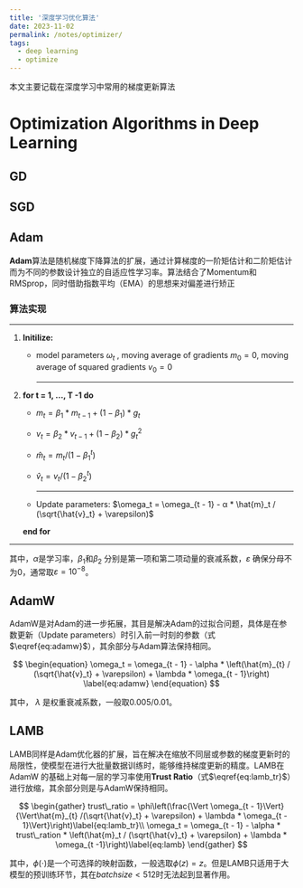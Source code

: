 ```yaml
---
title: '深度学习优化算法'
date: 2023-11-02
permalink: /notes/optimizer/
tags:
  - deep learning
  - optimize
---
```


本文主要记载在深度学习中常用的梯度更新算法

# Optimization Algorithms in Deep Learning

## GD

## SGD

## Adam

**Adam**算法是随机梯度下降算法的扩展，通过计算梯度的一阶矩估计和二阶矩估计而为不同的参数设计独立的自适应性学习率。算法结合了Momentum和RMSprop，同时借助指数平均（EMA）的思想来对偏差进行矫正

### 算法实现

---

1. **Initilize:**

   - model parameters $\omega_t$ , moving average of gradients $m_0 = 0$, moving average of squared gradients $v_0 = 0$

     ---

2. **for t = 1, ..., T -1 do**

   - $m_t = β_1 * m_{t-1} + (1 - β_1) * g_t$
   - $v_t = β_2 * v_{t-1} + (1 - β_2) * g_t^2$

   - $\hat{m}_t = m_t / (1 - β_1^t)$

   - $\hat{v}_t = v_t / (1 - β_2^t)$

     ---

   - Update parameters: $\omega_t = \omega_{t - 1} - α * \hat{m}_t / (\sqrt{\hat{v}_t} + \varepsilon)$

   **end for**

---

其中，$\alpha$是学习率，$\beta_1$和$\beta_2$ 分别是第一项和第二项动量的衰减系数，$\varepsilon$ 确保分母不为0，通常取$\varepsilon = 10^{-8}$。

## AdamW

AdamW是对Adam的进一步拓展，其目是解决Adam的过拟合问题，具体是在参数更新（Update parameters）时引入前一时刻的参数（式$\eqref{eq:adamw}$），其余部分与Adam算法保持相同。

$$
\begin{equation}
\omega_t = \omega_{t - 1} - \alpha * \left(\hat{m}_{t} / (\sqrt{\hat{v}_t} + \varepsilon) + \lambda * \omega_{t - 1}\right)
\label{eq:adamw}
\end{equation}
$$

其中， $\lambda$ 是权重衰减系数，一般取$0.005/0.01$。

## LAMB

LAMB同样是Adam优化器的扩展，旨在解决在缩放不同层或参数的梯度更新时的局限性，使模型在进行大批量数据训练时，能够维持梯度更新的精度。LAMB在AdamW 的基础上对每一层的学习率使用**Trust Ratio**（式$\eqref{eq:lamb_tr}$）进行放缩，其余部分则是与AdamW保持相同。

$$
\begin{gather}
trust\_ratio = \phi\left(\frac{\Vert \omega_{t - 1}\Vert}{\Vert\hat{m}_{t} /(\sqrt{\hat{v}_t} + \varepsilon) + \lambda * \omega_{t - 1}\Vert}\right)\label{eq:lamb_tr}\\
\omega_t = \omega_{t - 1} - \alpha * trust\_ration * \left(\hat{m}_t / (\sqrt{\hat{v}_t} + \varepsilon) +  \lambda * \omega_{t -1}\right)\label{eq:lamb}
\end{gather}
$$

其中，$\phi(\cdot)$是一个可选择的映射函数，一般选取$\phi(z) = z$。但是LAMB只适用于大模型的预训练环节，其在$batch size < 512$时无法起到显著作用。
